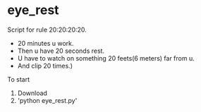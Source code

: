 # eye_rest
Script for rule 20:20:20:20.
  
  * 20 minutes u work. 
  * Then u have 20 seconds rest. 
  * U have to watch on something 20 feets(6 meters) far from u.
  * And clip 20 times.)

To start

  1. Download
  2. 'python eye_rest.py'
